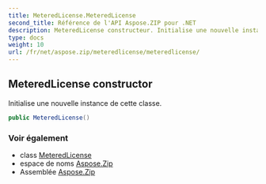 ```yaml
---
title: MeteredLicense.MeteredLicense
second_title: Référence de l'API Aspose.ZIP pour .NET
description: MeteredLicense constructeur. Initialise une nouvelle instance de cette classe.
type: docs
weight: 10
url: /fr/net/aspose.zip/meteredlicense/meteredlicense/
---
```

## MeteredLicense constructor

Initialise une nouvelle instance de cette classe.

```csharp
public MeteredLicense()
```

### Voir également

* class [MeteredLicense](../)
* espace de noms [Aspose.Zip](../../meteredlicense/)
* Assemblée [Aspose.Zip](../../../)


